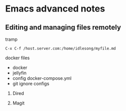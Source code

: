 # Emacs advanced notes
## Editing and managing files remotely

tramp

```
C-x C-f /host.server.com:/home/idlesong/myfile.md 
```

docker files
- docker
- jellyfin 
- config docker-compose.yml
- git ignore configs


1. Dired

1. Magit

